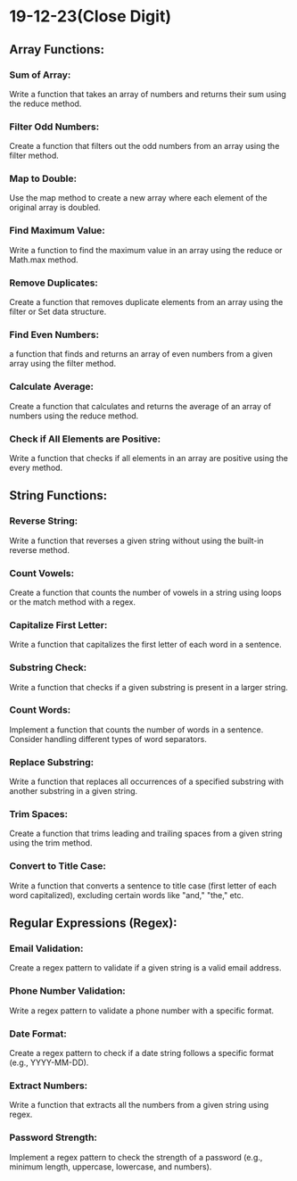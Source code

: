 # 19-12-23(Close Digit)

## Array Functions:

### Sum of Array:

Write a function that takes an array of numbers and returns their sum using the reduce method.

### Filter Odd Numbers:

Create a function that filters out the odd numbers from an array using the filter method.

### Map to Double:

Use the map method to create a new array where each element of the original array is doubled.

### Find Maximum Value:

Write a function to find the maximum value in an array using the reduce or Math.max method.

### Remove Duplicates:

Create a function that removes duplicate elements from an array using the filter or Set data structure.

### Find Even Numbers:

a function that finds and returns an array of even numbers from a given array using the filter method.

### Calculate Average:

Create a function that calculates and returns the average of an array of numbers using the reduce method.

### Check if All Elements are Positive:

Write a function that checks if all elements in an array are positive using the every method.

## String Functions:

### Reverse String:

Write a function that reverses a given string without using the built-in reverse method.

### Count Vowels:

Create a function that counts the number of vowels in a string using loops or the match method with a regex.

### Capitalize First Letter:

Write a function that capitalizes the first letter of each word in a sentence.

### Substring Check:

Write a function that checks if a given substring is present in a larger string.

### Count Words:

Implement a function that counts the number of words in a sentence. Consider handling different types of word separators.

### Replace Substring:

Write a function that replaces all occurrences of a specified substring with another substring in a given string.

### Trim Spaces:

Create a function that trims leading and trailing spaces from a given string using the trim method.

### Convert to Title Case:

Write a function that converts a sentence to title case (first letter of each word capitalized), excluding certain words like "and," "the," etc.

## Regular Expressions (Regex):

### Email Validation:

Create a regex pattern to validate if a given string is a valid email address.

### Phone Number Validation:

Write a regex pattern to validate a phone number with a specific format.

### Date Format:

Create a regex pattern to check if a date string follows a specific format (e.g., YYYY-MM-DD).

### Extract Numbers:

Write a function that extracts all the numbers from a given string using regex.

### Password Strength:

Implement a regex pattern to check the strength of a password (e.g., minimum length, uppercase, lowercase, and numbers).
